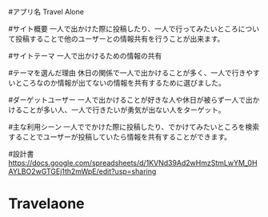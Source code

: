 #アプリ名
Travel Alone

#サイト概要
一人で出かけた際に投稿したり、一人で行ってみたいところについて投稿することで他のユーザーとの情報共有を行うことが出来ます。

#サイトテーマ
一人で出かけるための情報の共有

#テーマを選んだ理由
休日の関係で一人で出かけることが多く、一人で行きやすいところなのか情報が出てないの情報を共有するために選びました。

#ダーゲットユーザー
一人で出かけることが好きな人や休日が被らず一人で出かけることが多い人、一人で行きたいが勇気が出ない人をターゲット。

#主な利用シーン
一人ででかけた際に投稿したり、でかけてみたいところを検索することでユーザーが投稿していたら情報を共有することができます。

#設計書
https://docs.google.com/spreadsheets/d/1KVNd39Ad2wHmzStmLwYM_0HAYLBO2wGTGEj1th2mWpE/edit?usp=sharing

# Travelaone
